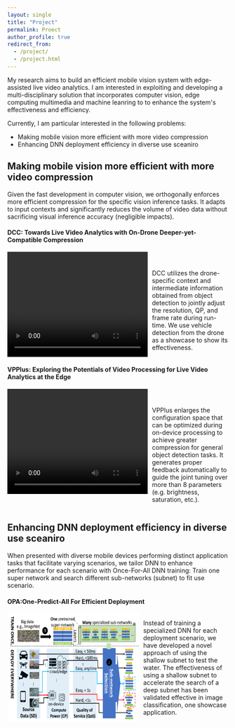 ```yaml
---
layout: single
title: "Project"
permalink: Proect
author_profile: true
redirect_from: 
  - /project/
  - /project.html
---
```


My research aims to build an efficient mobile vision system with edge-assisted live video analytics.
I am interested in exploiting and developing a multi-disciplinary solution that incorporates computer vision, edge computing multimedia and machine leanring to to enhance the system's effectiveness and efficiency. 

Currently, I am particular interested in the following problems:
* Making mobile vision more efficient with more video compression
* Enhancing DNN deployment efficiency in diverse use sceaniro

Making mobile vision more efficient with more video compression
----
Given the fast development in computer vision, we orthogonally enforces more efficient compression for the specific vision inference tasks. It adapts to input contexts and significantly reduces the volume of video data without sacrificing visual inference accuracy (negligible
impacts).
<!--Compress Video without Compromising Analytical Accuracy-->

#### DCC: Towards Live Video Analytics with On-Drone Deeper-yet-Compatible Compression

<div style="display: flex">
    <video width="320" height="240" controls style="float: left; margin-right: 10px;">
        <source src="../images/dcc.mp4" type="video/mp4">
        Your browser does not support the video tag.
    </video>
    <p style="margin-top: 40px;">DCC utilizes the drone-specific context and intermediate information obtained from object detection to
jointly adjust the resolution, QP, and frame rate during run-time. We use vehicle detection from the drone as a showcase to show its effectiveness.</p>
</div>


#### VPPlus: Exploring the Potentials of Video Processing for Live Video Analytics at the Edge

<div style="display: flex">
    <video width="320" height="240" controls style="float: left; margin-right: 10px;">
        <source src="../images/vpplus.mp4" type="video/mp4">
        Your browser does not support the video tag.
    </video>
    <p style="margin-top: 40px;">VPPlus enlarges the configuration space that can be optimized during on-device processing to achieve greater compression for general object detection tasks. It generates proper feedback automatically to guide the joint tuning over more than 8 parameters (e.g. brightness, saturation, etc.).</p>
</div>





Enhancing DNN deployment efficiency in diverse use sceaniro
----
When presented with diverse mobile devices performing distinct application tasks that facilitate varying scenarios, we tailor DNN to enhance performance for each scenario with Once-For-All DNN training: Train one super network and search different sub-networks (subnet) to fit use scenario.
<!--Customize DNN Deployment in Diverse Use Scenario-->

#### OPA:One-Predict-All For Efficient Deployment
<div style="display: flex">
    <img src="../images/ofa_flow.png" alt="Your Image" width="300" style="float: left; margin-right: 10px;">
    <p>Instead of training a specialized DNN for each deployment scenario, we have developed a
novel approach of using the shallow subnet to test the water. The effectiveness of using a
shallow subnet to accelerate the search of a deep subnet has been validated effective in image
classification, one showcase application.</p>
</div>
